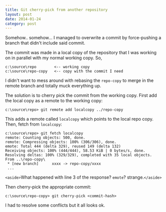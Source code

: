 ```yaml
---
title: Git cherry-pick from another repository
layout: post
date: 2014-01-24
category: post
---
```


Somehow.. somehow... I managed to overwrite a commit by force-pushing a branch that didn't include said commit.

The commit was made in a local copy of the repository that I was working on in parallel with my normal working copy. So,

    c:\source\repo        <-- working copy
    c:\source\repo-copy   <-- copy with the commit I need

I didn't want to mess around with rebasing the `repo-copy` to merge in the remote branch and totally muck everything up.

The solution is to cherry pick the commit from the working copy. First add the local copy as a remote to the working copy:

    c:\source\repo> git remote add localcopy ../repo-copy

This adds a remote called `localcopy` which points to the local repo copy. Then, fetch from `localcopy`:

    c:\source\repo> git fetch localcopy
    remote: Counting objects: 500, done.                                                                                   
    remote: Compressing objects: 100% (306/306), done.                                                                     
    emote: Total 444 (delta 329), reused 149 (delta 132)                                                                   
    Receiving objects: 100% (444/444), 58.53 KiB | 0 bytes/s, done.                                                        
    Resolving deltas: 100% (329/329), completed with 35 local objects.                                                     
    From ..\repo-copy\                                                                                                  
     * [new branch]      xxxx -> repo-copy/xxxx              
     ...

`<aside>`What happened with line 3 of the response? `emote`? strange.`</aside>`

Then cherry-pick the appropriate commit:

    c:\source\repo-copy> git cherry-pick <commit-hash>

I had to resolve some conflicts but it all looks ok.


